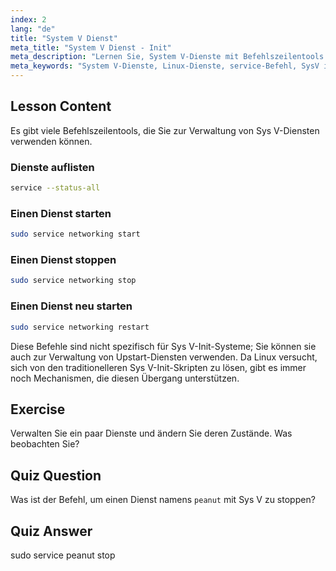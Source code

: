 ```yaml
---
index: 2
lang: "de"
title: "System V Dienst"
meta_title: "System V Dienst - Init"
meta_description: "Lernen Sie, System V-Dienste mit Befehlszeilentools zu verwalten. Entdecken Sie, wie Sie Dienste auflisten, starten, stoppen und neu starten können, mit diesem anfängerfreundlichen Linux-Tutorial."
meta_keywords: "System V-Dienste, Linux-Dienste, service-Befehl, SysV init, Linux-Tutorial, Linux für Anfänger, Dienstverwaltung, Linux-Anleitung"
---
```


## Lesson Content

Es gibt viele Befehlszeilentools, die Sie zur Verwaltung von Sys V-Diensten verwenden können.

### Dienste auflisten

```bash
service --status-all
```

### Einen Dienst starten

```bash
sudo service networking start
```

### Einen Dienst stoppen

```bash
sudo service networking stop
```

### Einen Dienst neu starten

```bash
sudo service networking restart
```

Diese Befehle sind nicht spezifisch für Sys V-Init-Systeme; Sie können sie auch zur Verwaltung von Upstart-Diensten verwenden. Da Linux versucht, sich von den traditionelleren Sys V-Init-Skripten zu lösen, gibt es immer noch Mechanismen, die diesen Übergang unterstützen.

## Exercise

Verwalten Sie ein paar Dienste und ändern Sie deren Zustände. Was beobachten Sie?

## Quiz Question

Was ist der Befehl, um einen Dienst namens `peanut` mit Sys V zu stoppen?

## Quiz Answer

sudo service peanut stop
